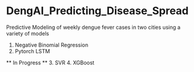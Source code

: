 # DengAI_Predicting_Disease_Spread
Predictive Modeling of weekly dengue fever cases in two cities using a variety of models

1. Negative Binomial Regression
2. Pytorch LSTM

** In Progress **
3. SVR
4. XGBoost
